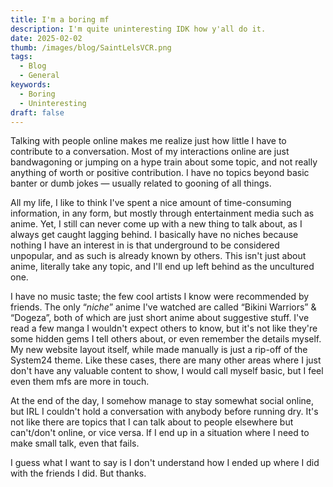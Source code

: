 ```yaml
---
title: I'm a boring mf
description: I'm quite uninteresting IDK how y'all do it.
date: 2025-02-02
thumb: /images/blog/SaintLelsVCR.png
tags:
  - Blog
  - General
keywords:
  - Boring
  - Uninteresting
draft: false
---
```


Talking with people online makes me realize just how little I have to contribute to a conversation. Most of my interactions online are just bandwagoning or jumping on a hype train about some topic, and not really anything of worth or positive contribution. I have no topics beyond basic banter or dumb jokes — usually related to gooning of all things.

All my life, I like to think I've spent a nice amount of time-consuming information, in any form, but mostly through entertainment media such as anime. Yet, I still can never come up with a new thing to talk about, as I always get caught lagging behind. I basically have no niches because nothing I have an interest in is that underground to be considered unpopular, and as such is already known by others. This isn't just about anime, literally take any topic, and I'll end up left behind as the uncultured one.

I have no music taste; the few cool artists I know were recommended by friends. The only “_niche_” anime I've watched are called “Bikini Warriors” & “Dogeza”, both of which are just short anime about suggestive stuff. I've read a few manga I wouldn't expect others to know, but it's not like they're some hidden gems I tell others about, or even remember the details myself. My new website layout itself, while made manually is just a rip-off of the System24 theme. Like these cases, there are many other areas where I just don't have any valuable content to show, I would call myself basic, but I feel even them mfs are more in touch.

At the end of the day, I somehow manage to stay somewhat social online, but IRL I couldn't hold a conversation with anybody before running dry. It's not like there are topics that I can talk about to people elsewhere but can't/don't online, or vice versa. If I end up in a situation where I need to make small talk, even that fails.

I guess what I want to say is I don't understand how I ended up where I did with the friends I did. But thanks.
